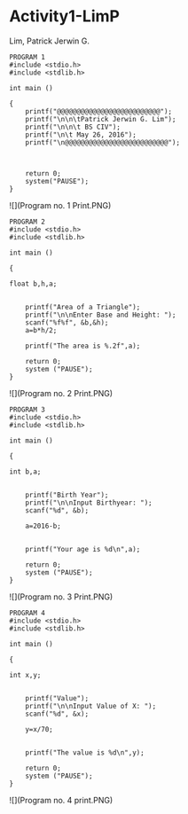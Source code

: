 # Activity1-LimP

Lim, Patrick Jerwin G.

```
PROGRAM 1
#include <stdio.h>
#include <stdlib.h>

int main ()

{
	printf("@@@@@@@@@@@@@@@@@@@@@@@@@@");
	printf("\n\n\tPatrick Jerwin G. Lim");
	printf("\n\n\t BS CIV");
	printf("\n\t May 26, 2016");
	printf("\n@@@@@@@@@@@@@@@@@@@@@@@@@@");



	return 0;
	system("PAUSE");	
}

```
![](Program no. 1 Print.PNG)
```
PROGRAM 2
#include <stdio.h>
#include <stdlib.h>

int main ()

{

float b,h,a;


	printf("Area of a Triangle");
	printf("\n\nEnter Base and Height: ");
	scanf("%f%f", &b,&h);
	a=b*h/2;
	
	printf("The area is %.2f",a);
	
	return 0;
	system ("PAUSE");
}
```
![](Program no. 2 Print.PNG)
```
PROGRAM 3
#include <stdio.h>
#include <stdlib.h>

int main ()

{

int b,a;


	printf("Birth Year");
	printf("\n\nInput Birthyear: ");
	scanf("%d", &b);
	
	a=2016-b;
	
	
	printf("Your age is %d\n",a);
	
	return 0;
	system ("PAUSE");
}
```
![](Program no. 3 Print.PNG)
```
PROGRAM 4
#include <stdio.h>
#include <stdlib.h>

int main ()

{

int x,y;


	printf("Value");
	printf("\n\nInput Value of X: ");
	scanf("%d", &x);
	
	y=x/70;
	
	
	printf("The value is %d\n",y);
	
	return 0;
	system ("PAUSE");
}
```
![](Program no. 4 print.PNG)
